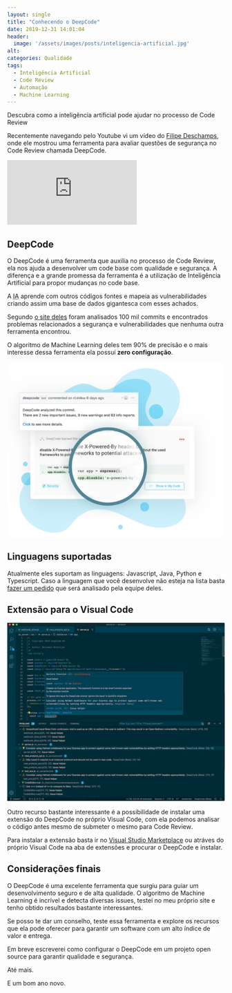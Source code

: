 ```yaml
---
layout: single
title: "Conhecendo o DeepCode"
date: 2019-12-31 14:01:04
header:
  image: '/assets/images/posts/inteligencia-artificial.jpg'
alt:
categories: Qualidade
tags:
  - Inteligência Artificial
  - Code Review
  - Automação
  - Machine Learning
---
```

Descubra como a inteligência artificial pode ajudar no processo de Code Review


Recentemente navegando pelo Youtube vi um vídeo do [Filipe Deschamps](https://www.youtube.com/channel/UCU5JicSrEM5A63jkJ2QvGYw), onde ele mostrou uma ferramenta para avaliar questões de segurança no <span lang="en">Code Review</span> chamada DeepCode.

<iframe src="https://www.youtube.com/embed/eeMWZPZGhVk" frameborder="0" allow="accelerometer; autoplay; encrypted-media; gyroscope; picture-in-picture" allowfullscreen></iframe>

## DeepCode

O <span lang="en">DeepCode</span> é uma ferramenta que auxilia no processo de <span lang="en">Code Review</span>, ela nos ajuda a desenvolver um code base com qualidade e segurança.
A diferença e a grande promessa da ferramenta é a utilização de Inteligência Artificial para propor mudanças no code base.

A <abbr title="Inteligência Artificial">IA</abbr> aprende com outros códigos fontes e mapeia as vulnerabilidades criando assim uma base de dados gigantesca com esses achados.

Segundo [o site deles](https://deepcode.ai) foram analisados 100 mil commits e encontrados problemas relacionados a segurança e vulnerabilidades que nenhuma outra ferramenta encontrou.

O algoritmo de Machine Learning deles tem 90% de precisão e o mais interesse dessa ferramenta ela possuí **zero configuração**.

![Imagem ilustrativa do DeepCode](/assets/images/posts/deepcode.png)

## Linguagens suportadas

Atualmente eles suportam as linguagens: Javascript, Java, Python e Typescript. Caso a linguagem que você desenvolve não esteja na lista basta [fazer um pedido](https://www.deepcode.ai/feedback?select=1) que será analisado pela equipe deles.

## Extensão para o Visual Code

![Editor de texto Visual Code](/assets/images/posts/visualcode.png)

Outro recurso bastante interessante é a possibilidade de instalar uma extensão do DeepCode no próprio Visual Code, com ela podemos analisar o código antes mesmo de submeter o mesmo para <span lang="en">Code Review</span>.

Para instalar a extensão basta ir no [Visual Studio Marketplace](https://marketplace.visualstudio.com/items?itemName=DeepCode.deepcode) ou atráves do próprio <span lang="en">Visual Code</span> na aba de extensões e procurar o <span lang="en">DeepCode</span> e instalar.

## Considerações finais

O DeepCode é uma excelente ferramenta que surgiu para guiar um desenvolvimento seguro e de alta qualidade. O algoritmo de <span lang="en">Machine Learning</span> é incrível e detecta diversas issues, testei no meu próprio site e tenho obtido resultados bastante interessantes.

Se posso te dar um conselho, teste essa ferramenta e explore os recursos que ela pode oferecer para garantir um software com um alto índice de valor e entrega.

Em breve escreverei como configurar o DeepCode em um projeto open source para garantir qualidade e segurança.

Até mais.

E um bom ano novo.
